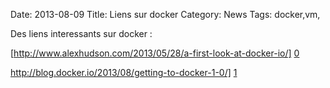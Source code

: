 Date: 2013-08-09
Title: Liens sur docker
Category: News
Tags: docker,vm,


[0]: http://www.alexhudson.com/2013/05/28/a-first-look-at-docker-io/
[1]: http://blog.docker.io/2013/08/getting-to-docker-1-0/

Des liens interessants sur docker :

[http://www.alexhudson.com/2013/05/28/a-first-look-at-docker-io/] [0]

http://blog.docker.io/2013/08/getting-to-docker-1-0/] [1]  



